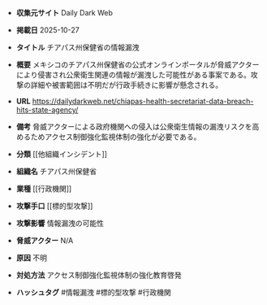 - **収集元サイト**
Daily Dark Web

- **掲載日**
2025-10-27

- **タイトル**
チアパス州保健省の情報漏洩

- **概要**
メキシコのチアパス州保健省の公式オンラインポータルが脅威アクターにより侵害され公衆衛生関連の情報が漏洩した可能性がある事案である。攻撃の詳細や被害範囲は不明だが行政手続きに影響が懸念される。

- **URL**
https://dailydarkweb.net/chiapas-health-secretariat-data-breach-hits-state-agency/

- **備考**
脅威アクターによる政府機関への侵入は公衆衛生情報の漏洩リスクを高めるためアクセス制御強化監視体制の強化が必要である。

- **分類**
[[他組織インシデント]]

- **組織名**
チアパス州保健省

- **業種**
[[行政機関]]

- **攻撃手口**
[[標的型攻撃]]

- **攻撃影響**
情報漏洩の可能性

- **脅威アクター**
N/A

- **原因**
不明

- **対処方法**
アクセス制御強化監視体制の強化教育啓発

- **ハッシュタグ**
#情報漏洩 #標的型攻撃 #行政機関
